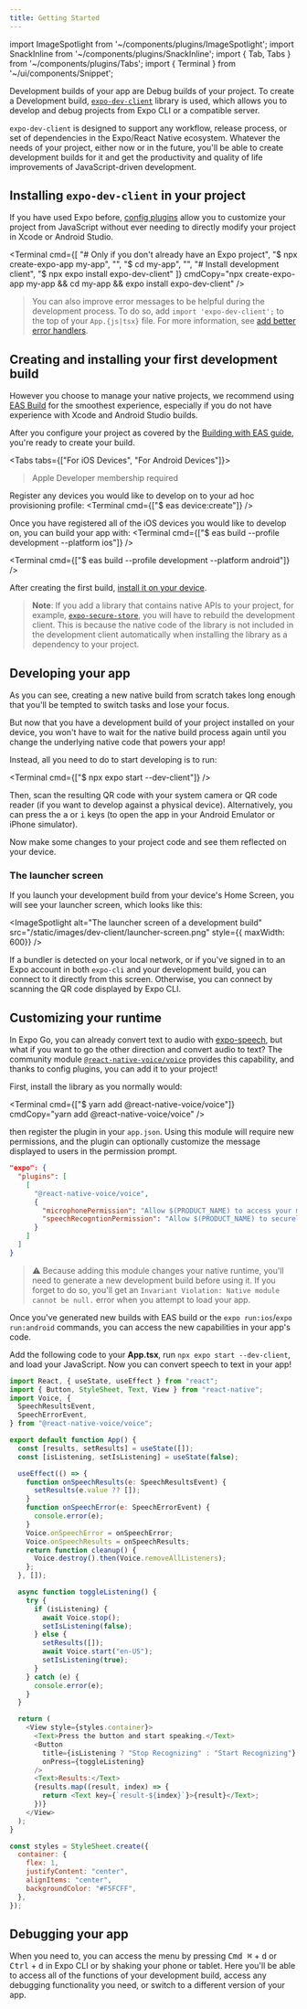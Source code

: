 ```yaml
---
title: Getting Started
---
```


import ImageSpotlight from '~/components/plugins/ImageSpotlight';
import SnackInline from '~/components/plugins/SnackInline';
import { Tab, Tabs } from '~/components/plugins/Tabs';
import { Terminal } from '~/ui/components/Snippet';

Development builds of your app are Debug builds of your project. To create a Development build, [`expo-dev-client`](https://www.npmjs.com/package/expo-dev-client) library is used, which allows you to develop and debug projects from Expo CLI or a compatible server.

`expo-dev-client` is designed to support any workflow, release process, or set of dependencies in the Expo/React Native ecosystem. Whatever the needs of your project, either now or in the future, you'll be able to create development builds for it and get the productivity and quality of life improvements of JavaScript-driven development.

## Installing `expo-dev-client` in your project

If you have used Expo before, [config plugins](/guides/config-plugins.md) allow you to customize your project from JavaScript without ever needing to directly modify your project in Xcode or Android Studio.

<Terminal cmd={[
"# Only if you don't already have an Expo project",
"$ npx create-expo-app my-app",
"",
"$ cd my-app",
"",
"# Install development client",
"$ npx expo install expo-dev-client"
]} cmdCopy="npx create-expo-app my-app && cd my-app && expo install expo-dev-client" />

> You can also improve error messages to be helpful during the development process. To do so, add `import 'expo-dev-client';` to the top of your `App.{js|tsx}` file. For more information, see [add better error handlers](installation.md#add-better-error-handlers).

## Creating and installing your first development build

However you choose to manage your native projects, we recommend using [EAS Build](eas-build.md) for the smoothest experience, especially if you do not have experience with Xcode and Android Studio builds.

After you configure your project as covered by the [Building with EAS guide](eas-build.md), you're ready to create your build.

<Tabs tabs={["For iOS Devices", "For Android Devices"]}>

<Tab>

> Apple Developer membership required

Register any devices you would like to develop on to your ad hoc provisioning profile:
<Terminal cmd={["$ eas device:create"]} />

Once you have registered all of the iOS devices you would like to develop on, you can build your app with:
<Terminal cmd={["$ eas build --profile development --platform ios"]} />

</Tab>

<Tab>

<Terminal cmd={["$ eas build --profile development --platform android"]} />

</Tab>

</Tabs>

After creating the first build, [install it on your device](/build/internal-distribution.md).

> **Note**: If you add a library that contains native APIs to your project, for example, [`expo-secure-store`](/versions/latest/sdk/securestore/), you will have to rebuild the development client. This is because the native code of the library is not included in the development client automatically when installing the library as a dependency to your project.

## Developing your app

As you can see, creating a new native build from scratch takes long enough that you'll be tempted to switch tasks and lose your focus.

But now that you have a development build of your project installed on your device, you won't have to wait for the native build process again until you change the underlying native code that powers your app!

Instead, all you need to do to start developing is to run:

<Terminal cmd={["$ npx expo start --dev-client"]} />

Then, scan the resulting QR code with your system camera or QR code reader (if you want to develop against a physical device). Alternatively, you can press the <kbd>a</kbd> or <kbd>i</kbd> keys (to open the app in your Android Emulator or iPhone simulator).

Now make some changes to your project code and see them reflected on your device.

### The launcher screen

If you launch your development build from your device's Home Screen, you will see your launcher screen, which looks like this:

<ImageSpotlight alt="The launcher screen of a development build" src="/static/images/dev-client/launcher-screen.png" style={{ maxWidth: 600}} />

If a bundler is detected on your local network, or if you've signed in to an Expo account in both `expo-cli` and your development build, you can connect to it directly from this screen. Otherwise, you can connect by scanning the QR code displayed by Expo CLI.

## Customizing your runtime

In Expo Go, you can already convert text to audio with [expo-speech](/versions/latest/sdk/speech.md), but what if you want to go the other direction and convert audio to text? The community module [`@react-native-voice/voice`](https://github.com/react-native-voice/voice) provides this capability, and thanks to config plugins, you can add it to your project!

First, install the library as you normally would:

<Terminal cmd={["$ yarn add @react-native-voice/voice"]} cmdCopy="yarn add @react-native-voice/voice" />

then register the plugin in your `app.json`. Using this module will require new permissions, and the plugin can optionally customize the message displayed to users in the permission prompt.

<!-- prettier-ignore -->
```json
"expo": {
  "plugins": [
    [
      "@react-native-voice/voice",
      {
        "microphonePermission": "Allow $(PRODUCT_NAME) to access your microphone",
        "speechRecogntionPermission": "Allow $(PRODUCT_NAME) to securely recognize user speech"
      }
    ]
  ]
}
```

> ⚠️ Because adding this module changes your native runtime, you'll need to generate a new development build before using it. If you forget to do so, you'll get an `Invariant Violation: Native module cannot be null.` error when you attempt to load your app.

Once you've generated new builds with EAS build or the `expo run:ios`/`expo run:android` commands, you can access the new capabilities in your app's code.

Add the following code to your **App.tsx**, run `npx expo start --dev-client`, and load your JavaScript. Now you can convert speech to text in your app!

<!-- prettier-ignore -->
```js
import React, { useState, useEffect } from "react";
import { Button, StyleSheet, Text, View } from "react-native";
import Voice, {
  SpeechResultsEvent,
  SpeechErrorEvent,
} from "@react-native-voice/voice";

export default function App() {
  const [results, setResults] = useState([]);
  const [isListening, setIsListening] = useState(false);

  useEffect(() => {
    function onSpeechResults(e: SpeechResultsEvent) {
      setResults(e.value ?? []);
    }
    function onSpeechError(e: SpeechErrorEvent) {
      console.error(e);
    }
    Voice.onSpeechError = onSpeechError;
    Voice.onSpeechResults = onSpeechResults;
    return function cleanup() {
      Voice.destroy().then(Voice.removeAllListeners);
    };
  }, []);

  async function toggleListening() {
    try {
      if (isListening) {
        await Voice.stop();
        setIsListening(false);
      } else {
        setResults([]);
        await Voice.start("en-US");
        setIsListening(true);
      }
    } catch (e) {
      console.error(e);
    }
  }

  return (
    <View style={styles.container}>
      <Text>Press the button and start speaking.</Text>
      <Button
        title={isListening ? "Stop Recognizing" : "Start Recognizing"}
        onPress={toggleListening}
      />
      <Text>Results:</Text>
      {results.map((result, index) => {
        return <Text key={`result-${index}`}>{result}</Text>;
      })}
    </View>
  );
}

const styles = StyleSheet.create({
  container: {
    flex: 1,
    justifyContent: "center",
    alignItems: "center",
    backgroundColor: "#F5FCFF",
  },
});
```

## Debugging your app

When you need to, you can access the menu by pressing <kbd>Cmd ⌘</kbd> + <kbd>d</kbd> or <kbd>Ctrl</kbd> + <kbd>d</kbd> in Expo CLI or by shaking your phone or tablet. Here you'll be able to access all of the functions of your development build, access any debugging functionality you need, or switch to a different version of your app.
